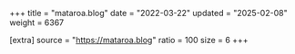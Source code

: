 +++
title = "mataroa.blog"
date = "2022-03-22"
updated = "2025-02-08"
weight = 6367

[extra]
source = "https://mataroa.blog"
ratio = 100
size = 6
+++
